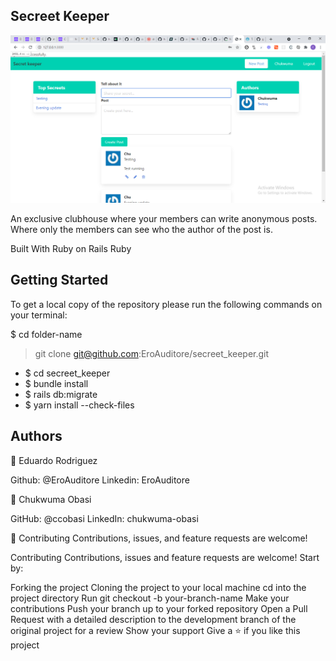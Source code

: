## Secreet Keeper

![screenshot](screenshot.png)

An exclusive clubhouse where your members can write anonymous posts. Where only the members can see who the author of the post is.

Built With
Ruby on Rails
Ruby

## Getting Started

To get a local copy of the repository please run the following commands on your terminal:

$ cd folder-name

> git clone git@github.com:EroAuditore/secreet_keeper.git

- $ cd secreet_keeper
- $ bundle install
- $ rails db:migrate
- $ yarn install --check-files

## Authors

👤 Eduardo Rodriguez

Github: @EroAuditore
Linkedin: EroAuditore

👤 Chukwuma Obasi

GitHub: @ccobasi
LinkedIn: chukwuma-obasi

🤝 Contributing
Contributions, issues, and feature requests are welcome!

Contributing
Contributions, issues and feature requests are welcome! Start by:

Forking the project
Cloning the project to your local machine
cd into the project directory
Run git checkout -b your-branch-name
Make your contributions
Push your branch up to your forked repository
Open a Pull Request with a detailed description to the development branch of the original project for a review
Show your support
Give a ⭐️ if you like this project
